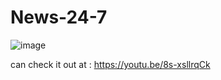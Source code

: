 # News-24-7
![image](https://user-images.githubusercontent.com/111123125/224138666-0ed565be-8c3c-4623-a252-ce5423935c85.png)

can check it out at : https://youtu.be/8s-xsllrqCk